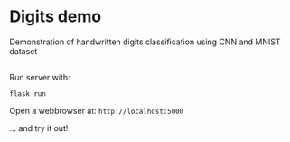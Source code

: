 # Digits demo
Demonstration of handwritten digits classification using CNN and MNIST dataset

##
Run server with:

<code>flask run</code>
<br>

Open a webbrowser at:
<code>http://localhost:5000</code>

... and try it out!
